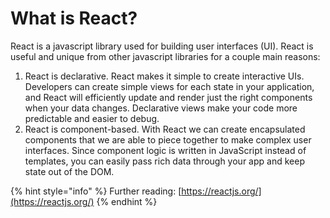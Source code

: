 # What is React?

React is a javascript library used for building user interfaces \(UI\). React is useful and unique from other javascript libraries for a couple main reasons:

1. React is declarative. React makes it simple to create interactive UIs. Developers can create simple views for each state in your application, and React will efficiently update and render just the right components when your data changes. Declarative views make your code more predictable and easier to debug.
2. React is component-based. With React we can create encapsulated components that we are able to piece together to make complex user interfaces. Since component logic is written in JavaScript instead of templates, you can easily pass rich data through your app and keep state out of the DOM.

{% hint style="info" %}
Further reading: [https://reactjs.org/](https://reactjs.org/)
{% endhint %}

